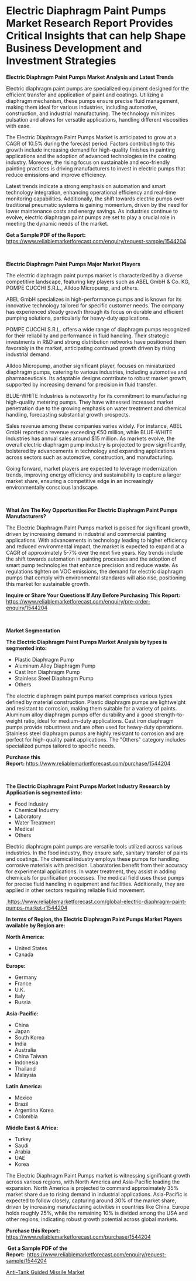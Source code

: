 <p><h1>Electric Diaphragm Paint Pumps Market Research Report Provides Critical Insights that can help Shape Business Development and Investment Strategies</h1></p><p><strong>Electric Diaphragm Paint Pumps Market Analysis and Latest Trends</strong></p>
<p><p>Electric diaphragm paint pumps are specialized equipment designed for the efficient transfer and application of paint and coatings. Utilizing a diaphragm mechanism, these pumps ensure precise fluid management, making them ideal for various industries, including automotive, construction, and industrial manufacturing. The technology minimizes pulsation and allows for versatile applications, handling different viscosities with ease.</p><p>The Electric Diaphragm Paint Pumps Market is anticipated to grow at a CAGR of 10.5% during the forecast period. Factors contributing to this growth include increasing demand for high-quality finishes in painting applications and the adoption of advanced technologies in the coating industry. Moreover, the rising focus on sustainable and eco-friendly painting practices is driving manufacturers to invest in electric pumps that reduce emissions and improve efficiency.</p><p>Latest trends indicate a strong emphasis on automation and smart technology integration, enhancing operational efficiency and real-time monitoring capabilities. Additionally, the shift towards electric pumps over traditional pneumatic systems is gaining momentum, driven by the need for lower maintenance costs and energy savings. As industries continue to evolve, electric diaphragm paint pumps are set to play a crucial role in meeting the dynamic needs of the market.</p></p>
<p><strong>Get a Sample PDF of the Report:&nbsp;</strong> <a href="https://www.reliablemarketforecast.com/enquiry/request-sample/1544204?utm_campaign=3324&utm_medium=2&utm_source=Github&utm_content=ia&utm_term=11042025&utm_id=electric-diaphragm-paint-pumps">https://www.reliablemarketforecast.com/enquiry/request-sample/1544204</a></p>
<p>&nbsp;</p>
<p><strong>Electric Diaphragm Paint Pumps Major Market Players</strong></p>
<p><p>The electric diaphragm paint pumps market is characterized by a diverse competitive landscape, featuring key players such as ABEL GmbH & Co. KG, POMPE CUCCHI S.R.L., Alldoo Micropump, and others. </p><p>ABEL GmbH specializes in high-performance pumps and is known for its innovative technology tailored for specific customer needs. The company has experienced steady growth through its focus on durable and efficient pumping solutions, particularly for heavy-duty applications.</p><p>POMPE CUCCHI S.R.L. offers a wide range of diaphragm pumps recognized for their reliability and performance in fluid handling. Their strategic investments in R&D and strong distribution networks have positioned them favorably in the market, anticipating continued growth driven by rising industrial demand.</p><p>Alldoo Micropump, another significant player, focuses on miniaturized diaphragm pumps, catering to various industries, including automotive and pharmaceuticals. Its adaptable designs contribute to robust market growth, supported by increasing demand for precision in fluid transfer.</p><p>BLUE-WHITE Industries is noteworthy for its commitment to manufacturing high-quality metering pumps. They have witnessed increased market penetration due to the growing emphasis on water treatment and chemical handling, forecasting substantial growth prospects.</p><p>Sales revenue among these companies varies widely. For instance, ABEL GmbH reported a revenue exceeding €50 million, while BLUE-WHITE Industries has annual sales around $15 million. As markets evolve, the overall electric diaphragm pump industry is projected to grow significantly, bolstered by advancements in technology and expanding applications across sectors such as automotive, construction, and manufacturing.</p><p>Going forward, market players are expected to leverage modernization trends, improving energy efficiency and sustainability to capture a larger market share, ensuring a competitive edge in an increasingly environmentally conscious landscape.</p></p>
<p>&nbsp;</p>
<p><strong>What Are The Key Opportunities For Electric Diaphragm Paint Pumps Manufacturers?</strong></p>
<p><p>The Electric Diaphragm Paint Pumps market is poised for significant growth, driven by increasing demand in industrial and commercial painting applications. With advancements in technology leading to higher efficiency and reduced environmental impact, the market is expected to expand at a CAGR of approximately 5-7% over the next five years. Key trends include the shift towards automation in painting processes and the adoption of smart pump technologies that enhance precision and reduce waste. As regulations tighten on VOC emissions, the demand for electric diaphragm pumps that comply with environmental standards will also rise, positioning this market for sustainable growth.</p></p>
<p><strong>Inquire or Share Your Questions If Any Before Purchasing This Report:</strong> <a href="https://www.reliablemarketforecast.com/enquiry/pre-order-enquiry/1544204?utm_campaign=3324&utm_medium=2&utm_source=Github&utm_content=ia&utm_term=11042025&utm_id=electric-diaphragm-paint-pumps">https://www.reliablemarketforecast.com/enquiry/pre-order-enquiry/1544204</a></p>
<p>&nbsp;</p>
<p><strong>Market Segmentation</strong></p>
<p><strong>The Electric Diaphragm Paint Pumps Market Analysis by types is segmented into:</strong></p>
<p><ul><li>Plastic Diaphragm Pump</li><li>Aluminum Alloy Diaphragm Pump</li><li>Cast Iron Diaphragm Pump</li><li>Stainless Steel Diaphragm Pump</li><li>Others</li></ul></p>
<p><p>The electric diaphragm paint pumps market comprises various types defined by material construction. Plastic diaphragm pumps are lightweight and resistant to corrosion, making them suitable for a variety of paints. Aluminum alloy diaphragm pumps offer durability and a good strength-to-weight ratio, ideal for medium-duty applications. Cast iron diaphragm pumps provide robustness and are often used for heavy-duty operations. Stainless steel diaphragm pumps are highly resistant to corrosion and are perfect for high-quality paint applications. The "Others" category includes specialized pumps tailored to specific needs.</p></p>
<p><strong>Purchase this Report:&nbsp;</strong><a href="https://www.reliablemarketforecast.com/purchase/1544204?utm_campaign=3324&utm_medium=2&utm_source=Github&utm_content=ia&utm_term=11042025&utm_id=electric-diaphragm-paint-pumps">https://www.reliablemarketforecast.com/purchase/1544204</a></p>
<p>&nbsp;</p>
<p><strong>The Electric Diaphragm Paint Pumps Market Industry Research by Application is segmented into:</strong></p>
<p><ul><li>Food Industry</li><li>Chemical Industry</li><li>Laboratory</li><li>Water Treatment</li><li>Medical</li><li>Others</li></ul></p>
<p><p>Electric diaphragm paint pumps are versatile tools utilized across various industries. In the food industry, they ensure safe, sanitary transfer of paints and coatings. The chemical industry employs these pumps for handling corrosive materials with precision. Laboratories benefit from their accuracy for experimental applications. In water treatment, they assist in adding chemicals for purification processes. The medical field uses these pumps for precise fluid handling in equipment and facilities. Additionally, they are applied in other sectors requiring reliable fluid movement.</p></p>
<p><a href="https://www.reliablemarketforecast.com/global-electric-diaphragm-paint-pumps-market-r1544204?utm_campaign=3324&utm_medium=2&utm_source=Github&utm_content=ia&utm_term=11042025&utm_id=electric-diaphragm-paint-pumps">&nbsp;https://www.reliablemarketforecast.com/global-electric-diaphragm-paint-pumps-market-r1544204</a></p>
<p><strong>In terms of Region, the Electric Diaphragm Paint Pumps Market Players available by Region are:</strong></p>
<p>
    <p> <strong> North America: </strong>
        <ul>
            <li>United States</li>
            <li>Canada</li>
        </ul>
        </p> 
    <p> <strong> Europe: </strong>
        <ul>
            <li>Germany</li>
            <li>France</li>
            <li>U.K.</li>
            <li>Italy</li>
            <li>Russia</li>
        </ul>
        </p> 
    <p> <strong> Asia-Pacific: </strong>
        <ul>
            <li>China</li>
            <li>Japan</li>
            <li>South Korea</li>
            <li>India</li>
            <li>Australia</li>
            <li>China Taiwan</li>
            <li>Indonesia</li>
            <li>Thailand</li>
            <li>Malaysia</li>
        </ul>
        </p> 
    <p> <strong> Latin America: </strong>
        <ul>
            <li>Mexico</li>
            <li>Brazil</li>
            <li>Argentina Korea</li>
            <li>Colombia</li>
        </ul>
        </p> 
    <p> <strong> Middle East & Africa: </strong>
        <ul>
            <li>Turkey</li>
            <li>Saudi</li>
            <li>Arabia</li>
            <li>UAE</li>
            <li>Korea</li>
        </ul>
    </p>
    </p>
<p><p>The Electric Diaphragm Paint Pumps market is witnessing significant growth across various regions, with North America and Asia-Pacific leading the expansion. North America is projected to command approximately 35% market share due to rising demand in industrial applications. Asia-Pacific is expected to follow closely, capturing around 30% of the market share, driven by increasing manufacturing activities in countries like China. Europe holds roughly 25%, while the remaining 10% is divided among the USA and other regions, indicating robust growth potential across global markets.</p></p>
<p><strong>Purchase this Report: </strong><a href="https://www.reliablemarketforecast.com/purchase/1544204?utm_campaign=3324&utm_medium=2&utm_source=Github&utm_content=ia&utm_term=11042025&utm_id=electric-diaphragm-paint-pumps">https://www.reliablemarketforecast.com/purchase/1544204</a></p>
<p>&nbsp;<strong>Get a Sample PDF of the Report:&nbsp;&nbsp;</strong><a href="https://www.reliablemarketforecast.com/enquiry/request-sample/1544204?utm_campaign=3324&utm_medium=2&utm_source=Github&utm_content=ia&utm_term=11042025&utm_id=electric-diaphragm-paint-pumps">https://www.reliablemarketforecast.com/enquiry/request-sample/1544204</a></p>
<p><strong></strong></p>
<p><p><a href="https://github.com/abantolemox08/Market-Research-Report-List-1/blob/main/anti-tank-guided-missile-market.md?utm_campaign=3324&utm_medium=2&utm_source=Github&utm_content=ia&utm_term=11042025&utm_id=electric-diaphragm-paint-pumps">Anti-Tank Guided Missile Market</a></p></p>
